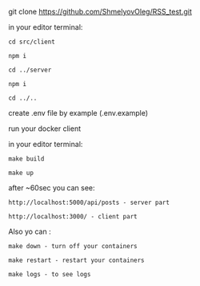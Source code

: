  git clone https://github.com/ShmelyovOleg/RSS_test.git

 in your editor terminal:

    cd src/client

    npm i

    cd ../server  

    npm i

    cd ../..

 create .env file by example (.env.example)

 run your docker client

 in your editor terminal:

    make build

    make up

 after ~60sec you can see:

    http://localhost:5000/api/posts - server part
    
    http://localhost:3000/ - client part


Also yo can :

    make down - turn off your containers 

    make restart - restart your containers

    make logs - to see logs